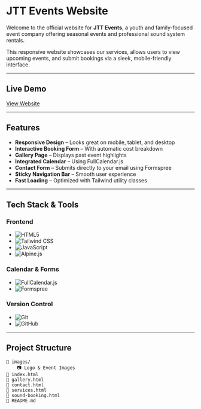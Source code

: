 # JTT Events Website

Welcome to the official website for **JTT Events**, a youth and family-focused event company offering seasonal events and professional sound system rentals.

This responsive website showcases our services, allows users to view upcoming events, and submit bookings via a sleek, mobile-friendly interface.

---

## Live Demo

[View Website](https://jttevents.netlify.app/)

---

## Features

- **Responsive Design** – Looks great on mobile, tablet, and desktop
- **Interactive Booking Form** – With automatic cost breakdown
- **Gallery Page** – Displays past event highlights
- **Integrated Calendar** – Using FullCalendar.js
- **Contact Form** – Submits directly to your email using Formspree
- **Sticky Navigation Bar** – Smooth user experience
- **Fast Loading** – Optimized with Tailwind utility classes

---

## Tech Stack & Tools

### Frontend
- ![HTML5](https://img.shields.io/badge/HTML5-E34F26?style=flat&logo=html5&logoColor=white)
- ![Tailwind CSS](https://img.shields.io/badge/TailwindCSS-38B2AC?style=flat&logo=tailwind-css&logoColor=white)
- ![JavaScript](https://img.shields.io/badge/JavaScript-F7DF1E?style=flat&logo=javascript&logoColor=black)
- ![Alpine.js](https://img.shields.io/badge/Alpine.js-77C1D2?style=flat&logo=alpine.js&logoColor=black)

### Calendar & Forms
- ![FullCalendar.js](https://img.shields.io/badge/FullCalendar.js-3788D8?style=flat)
- ![Formspree](https://img.shields.io/badge/Formspree-FF6C37?style=flat)

### Version Control
- ![Git](https://img.shields.io/badge/Git-F05032?style=flat&logo=git&logoColor=white)
- ![GitHub](https://img.shields.io/badge/GitHub-181717?style=flat&logo=github)

---

## Project Structure

```
📁 images/
    📷 Logo & Event Images
📄 index.html
📄 gallery.html
📄 contact.html
📄 services.html
📄 sound-booking.html
📄 README.md
```
